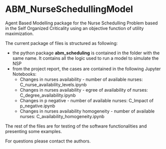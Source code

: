 # ABM_NurseSchedullingModel
Agent Based Modelling package for the Nurse Schedulling Problem based in the Self Organized Criticality using an objective function of utility maximization.

The current package of files is structured as following:
- the python package **abm_scheduling** is contained in the folder with the same name. It contains all the logic used to run a model to simulate the NSP
- from the project report, the cases are contained in the following Jupyter Notebooks:
  -  Changes  in  nurses  availability  -  number  of available nurses: C_nurse_availability_levels.ipynb
  -  Changes  in  nurses  availability  -  egree  of availability  of  nurses: C_degree_availability.ipynb
  -  Changes in p negative  -  number  of available nurses: C_Impact of p_negative.ipynb
  -  Changes in nurses availability homogeneity  -  number  of available nurses: C_availability_homogeneity.ipynb
  
The rest of the files are for testing of the software functionalities and presenting some examples. 

For questions please contact the authors. 
